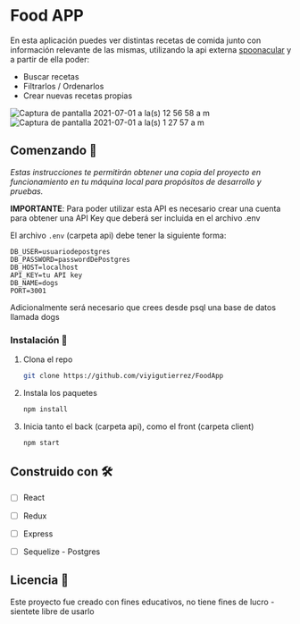 # Food APP

En esta aplicación puedes ver distintas recetas de comida junto con información relevante de las mismas, utilizando la api externa [spoonacular](https://spoonacular.com/food-api) y a partir de ella poder:

  - Buscar recetas
  - Filtrarlos / Ordenarlos
  - Crear nuevas recetas propias
  
  
  ![Captura de pantalla 2021-07-01 a la(s) 12 56 58 a  m](https://user-images.githubusercontent.com/75697707/124086069-52e7f100-da16-11eb-961c-ee5d063865d1.png)  ![Captura de pantalla 2021-07-01 a la(s) 1 27 57 a  m](https://user-images.githubusercontent.com/75697707/124086464-b07c3d80-da16-11eb-9b76-670a2f94291e.png)




## Comenzando 🚀

_Estas instrucciones te permitirán obtener una copia del proyecto en funcionamiento en tu máquina local para propósitos de desarrollo y pruebas._

__IMPORTANTE__: Para poder utilizar esta API es necesario crear una cuenta para obtener una API Key que deberá ser incluida en el archivo .env

El archivo `.env` (carpeta api) debe tener la siguiente forma:

```
DB_USER=usuariodepostgres
DB_PASSWORD=passwordDePostgres
DB_HOST=localhost
API_KEY=tu API key
DB_NAME=dogs
PORT=3001
```
Adicionalmente será necesario que crees desde psql una base de datos llamada dogs

### Instalación 🔧

1. Clona el repo
   ```sh
   git clone https://github.com/viyigutierrez/FoodApp
   ```
2. Instala los paquetes
   ```sh
   npm install
   ```
3. Inicia tanto el back (carpeta api), como el front (carpeta client)
   ```sh
   npm start
   ```
  
## Construido con 🛠️

- [ ] React
- [ ] Redux
- [ ] Express
- [ ] Sequelize - Postgres


## Licencia 📄

Este proyecto fue creado con fines educativos, no tiene fines de lucro - sientete libre de usarlo




